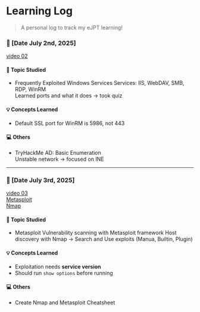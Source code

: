 # Learning Log
> A personal log to track my eJPT learning!

### 📆 [Date July 2nd, 2025]
[video 02](https://github.com/itr-a/eJTP-Learning/blob/4bdf44c48403ecf2a50b717e968800fb1665f29d/INE-courses/Assessment%20Methodologies%3A%20Vulnerability%20Assessment/Lesson-01/video-02.md)
#### 📖 Topic Studied
- Frequently Exploited Windows Services
Services: IIS, WebDAV, SMB, RDP, WinRM  
Learned ports and what it does -> took quiz
#### 💡 Concepts Learned
- Default SSL port for WinRM is 5986, not 443

#### 💻 Others
- TryHackMe AD: Basic Enumeration  
  Unstable network -> focused on INE

---

### 📆 [Date July 3rd, 2025]
[video 03](https://github.com/itr-a/eJTP-Learning/blob/4bdf44c48403ecf2a50b717e968800fb1665f29d/INE-courses/Assessment%20Methodologies%3A%20Vulnerability%20Assessment/Lesson-01/video-03.md)  
[Metasploit](https://github.com/itr-a/eJTP-Learning/blob/05a7aa3ec5a1f6050154d868da5d8b3debb66dcf/Tools/Metasploit.md)  
[Nmap](https://github.com/itr-a/eJTP-Learning/blob/05a7aa3ec5a1f6050154d868da5d8b3debb66dcf/Tools/Nmap.md)
#### 📖 Topic Studied
- Metasploit
  Vulnerability scanning with Metasploit framework
  Host discovery with Nmap -> Search and Use exploits (Manua, Builtin, Plugin)
#### 💡 Concepts Learned
- Exploitation needs **service version**
- Should run `show options` before running

#### 💻 Others
- Create Nmap and Metasploit Cheatsheet
